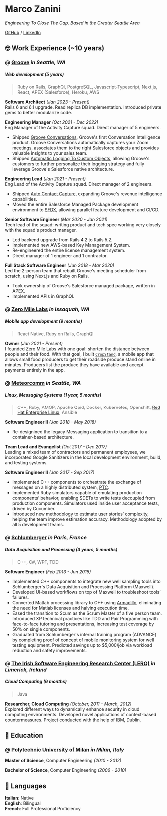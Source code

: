 # Marco Zanini

_Engineering To Close The Gap. Based in the Greater Seattle Area_ <br>

[GitHub](https://github.com/mzanini/) / [LinkedIn](https://www.linkedin.com/in/marco-zanini)

## 🤓 Work Experience (~10 years)

### @ [**Groove**](https://www.groove.co/) _in Seattle, WA_ <br>

##### Web development _(5 years)_

> Ruby on Rails, GraphQl, PostgreSQL, Javascript-Typescript, Next.js, React, APEX (Salesforce), Heroku, AWS

**Software Architect** _(Jan 2023 - Present)_ <br>
Rails 6 and 6.1 upgrade. Read replica DB implementation. Introduced private gems to better modularize code.

**Engineering Manager** _(Oct 2021 - Dec 2022)_ <br>
Eng Manager of the Activity Capture squad. Direct manager of 5 engineers.

- Shipped [Groove Conversations](https://www.groove.co/blog/groove-announces-new-conversation-intelligence-product-and-mobile-app/), Groove's first Conversation Intelligence product. Groove Conversations automatically captures your Zoom meetings, associates them to the right Salesforce objects and provides valuable insights to your sales team.
- Shipped [Automatic Logging To Custom Objects](https://www.groove.co/blog/groove-releases-new-features-for-complex-enterprise-workflows/), allowing Groove's customers to further personalize their logging strategy and fully leverage Groove's Salesforce native architecture.

**Engineering Lead** _(Jan 2021 - Present)_ <br>
Eng Lead of the Activity Capture squad. Direct manager of 2 engineers.

- Shipped [Auto Contact Capture](https://www.groove.co/blog/groove-expands-revenue-intelligence-capabilities-with-auto-contact-capture/), expanding Groove's revenue intelligence capabilities.
- Moved the entire Salesforce Managed Package development environment to [SFDX](https://developer.salesforce.com/developer-centers/developer-experience), allowing parallel feature development and CI/CD.

**Senior Software Engineer** _(Mar 2020 - Jan 2021)_ <br>
Tech lead of the squad: writing product and tech spec working very closely with the squad's product manager.

- Led backend upgrade from Rails 4.2 to Rails 5.2.
- Implemented new AWS-based Key Management System.
- Re-engineered the entire license management system.
- Direct manager of 1 engineer and 1 contractor.

**Full Stack Software Engineer** _(Jun 2018 - Mar 2020)_ <br>
Led the 2-person team that rebuilt Groove's meeting scheduler from scratch, using Next.js and Ruby on Rails.

- Took ownership of Groove's Salesforce managed package, written in APEX.
- Implemented APIs in GraphQl.

### @ [**Zero Mile Labs**](https://www.zeromilelabs.com) _in Issaquah, WA_ <br>

##### Mobile app development _(9 months)_

> React Native, Ruby on Rails, GraphQl

**Owner** _(Jan 2021 - Present)_ <br>
I founded Zero Mile Labs with one goal: shorten the distance between people and their food. With that goal, I built [`CropStand`](https://www.zeromilelabs.com/cropstand), a mobile app that allows small food producers to get their roadside produce stand online in minutes. Producers list the produce they have available and accept payments entirely in the app.

### @ [**Meteorcomm**](https://meteorcomm.com/) _in Seattle, WA_<br>

##### Linux, Messaging Systems _(1 year, 5 months)_

> C++, Ruby, AMQP, Apache Qpid, Docker, Kubernetes, Openshift, [Red Hat Enterprise Linux](https://www.redhat.com/en/technologies/linux-platforms/enterprise-linux), Ansible

**Software Engineer II** _(Jan 2018 - May 2018)_ <br>

- Re-designined the legacy Messaging application to transition to a container-based architecture.

**Team Lead and Evangelist** _(Oct 2017 - Dec 2017)_ <br>
Leading a mixed team of contractors and permanent employees, we incorporated Google Sanitizers in the local development environment, build, and testing systems.

**Software Engineer II** _(Jan 2017 - Sep 2017)_ <br>

- Implemented C++ components to orchestrate the exchange of messages on a highly distributed system, [PTC](https://railroads.dot.gov/train-control/ptc/positive-train-control-ptc).
- Implemented Ruby simulators capable of emulating production components’ behavior, enabling SDETs to write tests decoupled from production components. Simulators used inside user acceptance tests, driven by Cucumber.
- Introduced new methodology to estimate user stories’ complexity, helping the team improve estimation accuracy. Methodology adopted by all 5 development teams.

### @ [**Schlumberger**](https://www.slb.com/) _in Paris, France_ <br>

##### Data Acquisition and Processing _(3 years, 5 months)_

> C++, C#, WPF, TDD

**Software Engineer** _(Feb 2013 - Jun 2016)_ <br>

- Implemented C++ components to integrate new well sampling tools into Schlumberger's Data Acquisition and Processing Platform (Maxwell).
- Developed UI-based workflows on top of Maxwell to troubleshoot tools’ failures.
- Converted Matlab processing library to C++ using [Armadillo](http://arma.sourceforge.net/), eliminating the need for Matlab licenses and halving execution time.
- Eased the transition to Scum as the Scrum Master of a five person team. Introduced XP technical practices like TDD and Pair Programming with face-to-face tutoring and presentations, increasing test coverage by 50% on single components.
- Graduated from Schlumberger's internal training program (ADVANCE) by completing proof of concept of mobile monitoring system for well testing equipment. Predicted savings up to $5,000/job via workload reduction and safety improvements.

### @ [**The Irish Software Engineering Research Center (LERO)**](https://www.lero.ie/) _in Limerick, Ireland_ <br>

##### Cloud Computing _(6 months)_

> Java

**Researcher, Cloud Computing** _(October, 2011 – March, 2012)_ <br>
Explored different ways to dynamically enhance security in cloud computing environments. Developed novel applications of context-based countermeasures. Project conducted with the help of IBM, Dublin.

## 🔬 Education

### @ [**Polytechnic University of Milan**](https://www.polimi.it/en/) _in Milan, Italy_

**Master of Science**, Computer Engineering _(2010 - 2012)_

**Bachelor of Science**, Computer Engineering _(2006 - 2010)_

## 💬 Languages

**Italian**: Native <br>
**English**: Bilingual <br>
**French**: Full Professional Proficiency <br>
